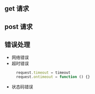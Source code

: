 ## get 请求
## post 请求
## 错误处理
  - 网络错误
  - 超时错误
    ```javascript
      request.timeout = timeout
      request.ontimeout = function () {}
    ```
  - 状态码错误
